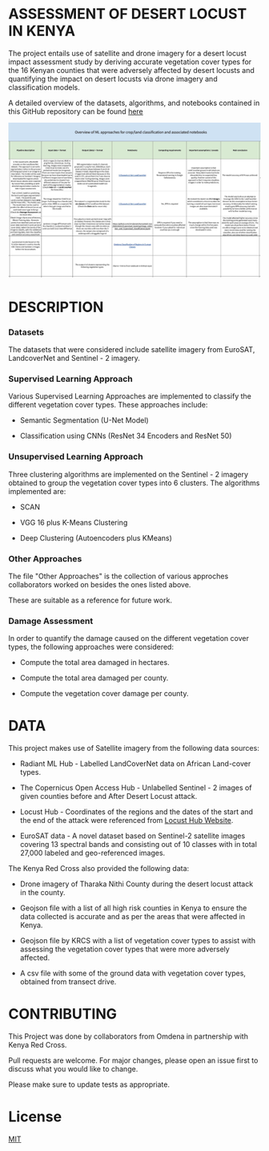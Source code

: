 
# ASSESSMENT OF DESERT LOCUST IN KENYA
The project entails use of satellite and drone imagery for a desert locust impact assessment study by deriving accurate vegetation cover types for the 16 Kenyan counties that were adversely affected by desert locusts and quantifying the impact on desert locusts via drone imagery and classification models.

A detailed overview of the datasets, algorithms, and notebooks contained in this GitHub repository can be found [here](https://docs.google.com/spreadsheets/d/1JdeHaaESbJCJbJzjwssV3kLND_JdM2dPcoRsbCwndlc)

![](data_algorithms_notebooks_overview.jpg)

# DESCRIPTION
### Datasets 
The datasets that were considered include satellite imagery from EuroSAT,  LandcoverNet and Sentinel - 2 imagery.

### Supervised Learning Approach
Various Supervised Learning Approaches are implemented to classify the different vegetation cover types. These approaches include: 

* Semantic Segmentation (U-Net Model)

* Classification using CNNs (ResNet 34 Encoders and ResNet 50)

### Unsupervised Learning Approach
Three clustering algorithms are implemented on the Sentinel - 2 imagery obtained to group the vegetation cover types into 6 clusters. The algorithms implemented are:

* SCAN

* VGG 16 plus K-Means Clustering

* Deep Clustering (Autoencoders plus KMeans)

### Other Approaches
The file "Other Approaches"  is the collection of various approches collaborators worked on besides the ones listed above.

These are suitable as a reference for future work.

### Damage Assessment
In order to quantify the damage caused on the different vegetation cover types, the following approaches were considered:

* Compute the total area damaged in hectares.

* Compute the total area damaged per county.

* Compute the vegetation cover damage per county.

# DATA
This project makes use of Satellite imagery from the following data sources: 

* Radiant ML Hub - Labelled LandCoverNet data on African Land-cover types. 

* The Copernicus Open Access Hub - Unlabelled Sentinel - 2 images of given counties before and After Desert Locust attack.

* Locust Hub - Coordinates of the regions and the dates of the start and the end of the attack were referenced from [Locust Hub Website](https://locust-hub-hqfao.hub.arcgis.com/).

* EuroSAT data - A novel dataset based on Sentinel-2 satellite images covering 13 spectral bands and consisting out of 10 classes with in total 27,000 labeled and geo-referenced images.

The Kenya Red Cross also provided the following data:

* Drone imagery of Tharaka Nithi County during the desert locust attack in the county.

* Geojson file with a list of all high risk counties in Kenya to ensure the data collected is accurate and as per the areas that were affected in Kenya. 

* Geojson file by KRCS with a list of vegetation cover types to assist with assessing the vegetation cover types that were more adversely affected.

* A csv file with some of the ground data with vegetation cover types, obtained from transect drive.

# CONTRIBUTING

This Project was done by collaborators from Omdena in partnership with Kenya Red Cross.

Pull requests are welcome. For major changes, please open an issue first to discuss what you would like to change.

Please make sure to update tests as appropriate.

# License
[MIT](https://choosealicense.com/licenses/mit/)
 

